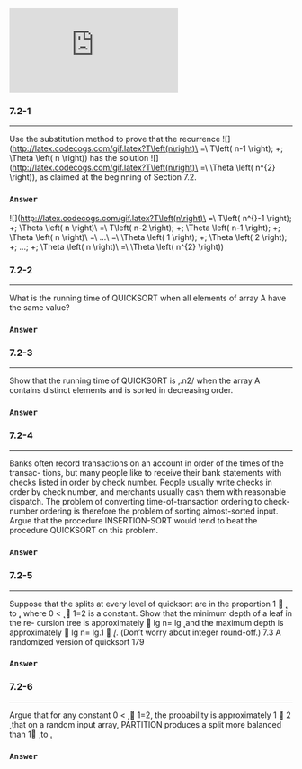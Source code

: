 ![](http://latex.codecogs.com/gif.latex?)

### 7.2-1
***
Use the substitution method to prove that the recurrence ![](http://latex.codecogs.com/gif.latex?T\left(n\right)\ =\ T\left( n-1 \right)\; +\; \Theta \left( n \right)) has the solution ![](http://latex.codecogs.com/gif.latex?T\left(n\right)\ =\ \Theta \left( n^{2} \right)), as claimed at the beginning of Section 7.2.

### `Answer`
![](http://latex.codecogs.com/gif.latex?T\left(n\right)\ =\ T\left( n^{}-1 \right)\; +\; \Theta \left( n \right)\ =\ 
T\left( n-2 \right)\; +\; \Theta \left( n-1 \right)\; +\; \Theta \left( n \right)\ =\ ...\ =\ \Theta \left( 1 \right)\; +\; \Theta \left( 2 \right)\; +\; ...\; +\; \Theta \left( n \right)\ =\ \Theta \left( n^{2} \right))


### 7.2-2
***
What is the running time of QUICKSORT when all elements of array A have the same value?

### `Answer`



### 7.2-3
***
Show that the running time of QUICKSORT is ‚.n2/ when the array A contains distinct elements and is sorted in decreasing order.

### `Answer`



### 7.2-4
***
Banks often record transactions on an account in order of the times of the transac- tions, but many people like to receive their bank statements with checks listed in order by check number. People usually write checks in order by check number, and merchants usually cash them with reasonable dispatch. The problem of converting time-of-transaction ordering to check-number ordering is therefore the problem of sorting almost-sorted input. Argue that the procedure INSERTION-SORT would tend to beat the procedure QUICKSORT on this problem.

### `Answer`



### 7.2-5
***
Suppose that the splits at every level of quicksort are in the proportion 1 􏰐  ̨ to  ̨, where 0 <  ̨ 􏰎 1=2 is a constant. Show that the minimum depth of a leaf in the re- cursion tree is approximately 􏰐 lg n= lg  ̨ and the maximum depth is approximately 􏰐 lg n= lg.1 􏰐  ̨/. (Don’t worry about integer round-off.)
7.3 A randomized version of quicksort 179

### `Answer`



### 7.2-6
***
Argue that for any constant 0 <  ̨ 􏰎 1=2, the probability is approximately 1 􏰐 2 ̨ that on a random input array, PARTITION produces a split more balanced than 1􏰐 ̨ to  ̨.

### `Answer`



